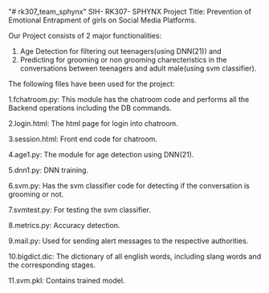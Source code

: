 "# rk307_team_sphynx" 
SIH- RK307- SPHYNX
Project Title: Prevention of Emotional Entrapment of girls on Social Media Platforms.

Our Project consists of 2 major functionalities:
1. Age Detection for filtering out teenagers(using DNN(21)) and
2. Predicting for grooming or non grooming charecteristics in the conversations between teenagers and adult male(using svm classifier).  

The following files have been used for the project:

1.fchatroom.py: This module has the chatroom code and performs all the Backend operations including the DB commands.

2.login.html: The html page for login into chatroom.

3.session.html: Front end code for chatroom.

4.age1.py: The module for age detection using DNN(21).

5.dnn1.py: DNN training.

6.svm.py: Has the svm classifier code for detecting if the conversation is grooming or not.

7.svmtest.py: For testing the svm classifier.

8.metrics.py: Accuracy detection.

9.mail.py: Used for sending alert messages to the respective authorities.

10.bigdict.dic: The dictionary of all english words, including slang words and the corresponding stages.

11.svm.pkl: Contains trained model.
